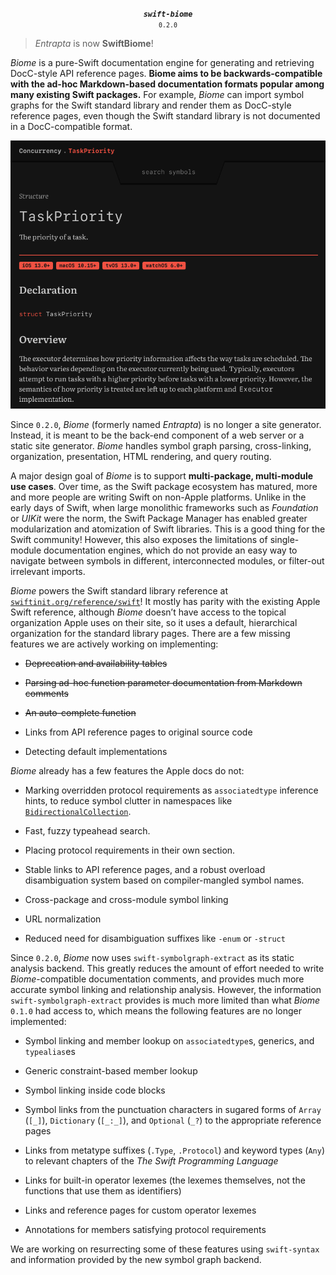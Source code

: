 <p align="center">
  <strong><em><code>swift-biome</code></em></strong><br><small><code>0.2.0</code></small>
</p>

> *Entrapta* is now **SwiftBiome**!

*Biome* is a pure-Swift documentation engine for generating and retrieving DocC-style API reference pages. **Biome aims to be backwards-compatible with the ad-hoc Markdown-based documentation formats popular among many existing Swift packages.** For example, *Biome* can import symbol graphs for the Swift standard library and render them as DocC-style reference pages, even though the Swift standard library is not documented in a DocC-compatible format.

![screenshot](screenshots/screenshot.png)

Since `0.2.0`, *Biome* (formerly named *Entrapta*) is no longer a site generator. Instead, it is meant to be the back-end component of a web server or a static site generator. *Biome* handles symbol graph parsing, cross-linking, organization, presentation, HTML rendering, and query routing.

A major design goal of *Biome* is to support **multi-package, multi-module use cases**. Over time, as the Swift package ecosystem has matured, more and more people are writing Swift on non-Apple platforms. Unlike in the early days of Swift, when large monolithic frameworks such as *Foundation* or *UIKit* were the norm, the Swift Package Manager has enabled greater modularization and atomization of Swift libraries. This is a good thing for the Swift community! However, this also exposes the limitations of single-module documentation engines, which do not provide an easy way to navigate between symbols in different, interconnected modules, or filter-out irrelevant imports.

*Biome* powers the Swift standard library reference at [`swiftinit.org/reference/swift`](https://swiftinit.org/reference/swift)! It mostly has parity with the existing Apple Swift reference, although *Biome* doesn’t have access to the topical organization Apple uses on their site, so it uses a default, hierarchical organization for the standard library pages. There are a few missing features we are actively working on implementing: 

* <s>Deprecation and availability tables</s>

* <s>Parsing ad-hoc function parameter documentation from Markdown comments</s>

* <s>An auto-complete function</s> 

* Links from API reference pages to original source code

* Detecting default implementations

*Biome* already has a few features the Apple docs do not:

* Marking overridden protocol requirements as `associatedtype` inference hints, to reduce symbol clutter in namespaces like [`BidirectionalCollection`](https://swiftinit.org/reference/swift/bidirectionalcollection).

* Fast, fuzzy typeahead search.

* Placing protocol requirements in their own section. 

* Stable links to API reference pages, and a robust overload disambiguation system based on compiler-mangled symbol names. 

* Cross-package and cross-module symbol linking

* URL normalization

* Reduced need for disambiguation suffixes like `-enum` or `-struct`

Since `0.2.0`, *Biome* now uses `swift-symbolgraph-extract` as its static analysis backend. This greatly reduces the amount of effort needed to write *Biome*-compatible documentation comments, and provides much more accurate symbol linking and relationship analysis. However, the information `swift-symbolgraph-extract` provides is much more limited than what *Biome* `0.1.0` had access to, which means the following features are no longer implemented:

* Symbol linking and member lookup on `associatedtype`s, generics, and `typealias`es

* Generic constraint-based member lookup

* Symbol linking inside code blocks 

* Symbol links from the punctuation characters in sugared forms of `Array` (`[_]`), `Dictionary` (`[_:_]`), and `Optional` (`_?`) to the appropriate reference pages

* Links from metatype suffixes (`.Type`, `.Protocol`) and keyword types (`Any`) to relevant chapters of the *The Swift Programming Language*

* Links for built-in operator lexemes (the lexemes themselves, not the functions that use them as identifiers)

* Links and reference pages for custom operator lexemes 

* Annotations for members satisfying protocol requirements 

We are working on resurrecting some of these features using `swift-syntax` and information provided by the new symbol graph backend.
